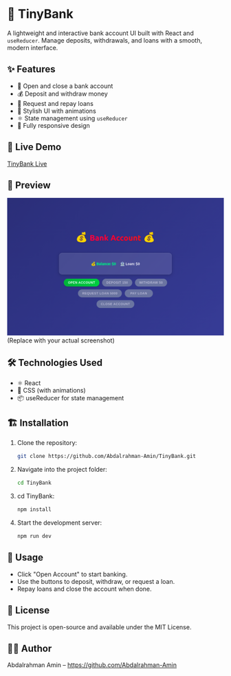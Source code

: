 # 🏦 TinyBank

A lightweight and interactive bank account UI built with React and `useReducer`. Manage deposits, withdrawals, and loans with a smooth, modern interface.

## ✨ Features

-  🚀 Open and close a bank account
-  💰 Deposit and withdraw money
-  🏦 Request and repay loans
-  🎨 Stylish UI with animations
-  ⚛️ State management using `useReducer`
-  📱 Fully responsive design

## 🚀 Live Demo

[TinyBank Live](https://tiny-bank.vercel.app/)

## 📸 Preview

![App Screenshot](screenshot.png) (Replace with your actual screenshot)

## 🛠️ Technologies Used

-  ⚛️ React
-  🎨 CSS (with animations)
-  📦 useReducer for state management

## 🏗️ Installation

1. Clone the repository:
   ```sh
   git clone https://github.com/Abdalrahman-Amin/TinyBank.git
   ```
2. Navigate into the project folder:
   ```sh
   cd TinyBank
   ```
3. cd TinyBank:
   ```sh
   npm install
   ```
4. Start the development server:
   ```sh
   npm run dev
   ```

## 📌 Usage

-  Click "Open Account" to start banking.
-  Use the buttons to deposit, withdraw, or request a loan.
-  Repay loans and close the account when done.

## 📜 License

This project is open-source and available under the MIT License.

## 👨‍💻 Author

Abdalrahman Amin – https://github.com/Abdalrahman-Amin
